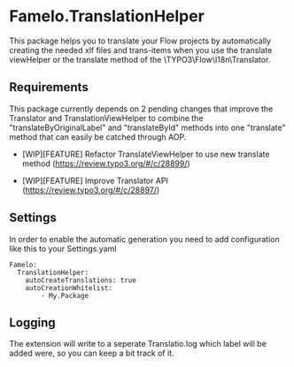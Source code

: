 Famelo.TranslationHelper
========================

This package helps you to translate your Flow projects by automatically
creating the needed xlf files and trans-items when you use the translate
viewHelper or the translate method of the \TYPO3\Flow\I18n\Translator.

Requirements
------------

This package currently depends on 2 pending changes that improve
the Translator and TranslationViewHelper to combine the "translateByOriginalLabel"
and "translateById" methods into one "translate" method that can easily
be catched through AOP.

- [WIP][FEATURE] Refactor TranslateViewHelper to use new translate method (https://review.typo3.org/#/c/28899/)

- [WIP][FEATURE] Improve Translator API (https://review.typo3.org/#/c/28897/)

Settings
--------

In order to enable the automatic generation you need to add configuration like
this to your Settings.yaml

```
Famelo:
  TranslationHelper:
    autoCreateTranslations: true
	autoCreationWhitelist:
		- My.Package
```

Logging
-------

The extension will write to a seperate Translatio.log which label will be added
were, so you can keep a bit track of it.
